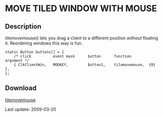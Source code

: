 MOVE TILED WINDOW WITH MOUSE
============================

Description
-----------
tilemovemouse() lets you drag a client to a different position *without*
floating it. Reordering windows this way is fun.

	static Button buttons[] = {
		/* click          event mask      button      function        argument */
		{ ClkClientWin,   MODKEY,         Button1,    tilemovemouse,  {0} },
	};


Download
--------
[tilemovemouse](//lists.suckless.org/dwm/0903/7773.html)


Last update: 2009-03-20
